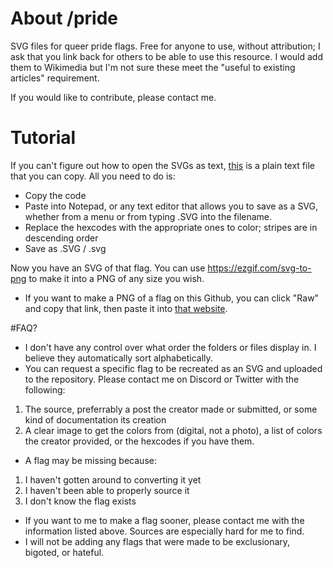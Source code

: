 # About /pride
SVG files for queer pride flags. Free for anyone to use, without attribution; I ask that you link back for others to be able to use this resource. I would add them to Wikimedia but I'm not sure these meet the "useful to existing articles" requirement.

If you would like to contribute, please contact me.

# Tutorial 
If you can't figure out how to open the SVGs as text, [this](https://github.com/Paulkitty/pride/blob/main/templates/Raw%20Template%20Code.txt) is a plain text file that you can copy. 
All you need to do is:
- Copy the code
- Paste into Notepad, or any text editor that allows you to save as a SVG, whether from a menu or from typing .SVG into the filename.
- Replace the hexcodes with the appropriate ones to color; stripes are in descending order
- Save as .SVG / .svg

Now you have an SVG of that flag. You can use https://ezgif.com/svg-to-png to make it into a PNG of any size you wish.</p>
* If you want to make a PNG of a flag on this Github, you can click "Raw" and copy that link, then paste it into [that website](https://ezgif.com/svg-to-png).

#FAQ?
* I don't have any control over what order the folders or files display in. I believe they automatically sort alphabetically.
* You can request a specific flag to be recreated as an SVG and uploaded to the repository. Please contact me on Discord or Twitter with the following:
1. The source, preferrably a post the creator made or submitted, or some kind of documentation its creation
2. A clear image to get the colors from (digital, not a photo), a list of colors the creator provided, or the hexcodes if you have them. 
* A flag may be missing because:
1. I haven't gotten around to converting it yet
2. I haven't been able to properly source it
3. I don't know the flag exists
* If you want to me to make a flag sooner, please contact me with the information listed above. Sources are especially hard for me to find.
* I will not be adding any flags that were made to be exclusionary, bigoted, or hateful.

